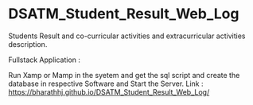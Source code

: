 # DSATM_Student_Result_Web_Log
Students Result and co-curricular activities and extracurricular activities description.

Fullstack Application :

Run Xamp or Mamp in the syetem and get the sql script and create the database in respective Software and Start the Server.
Link : https://bharathhj.github.io/DSATM_Student_Result_Web_Log/

